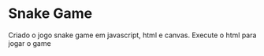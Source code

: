 # Snake Game
Criado o jogo snake game em javascript, html e canvas. Execute o html para jogar o game
